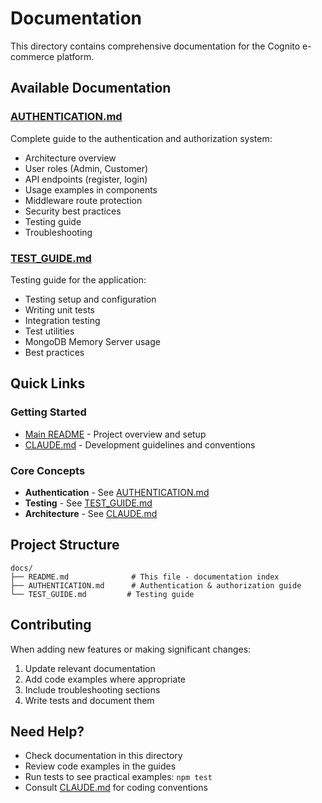 # Documentation

This directory contains comprehensive documentation for the Cognito e-commerce platform.

## Available Documentation

### [AUTHENTICATION.md](./AUTHENTICATION.md)
Complete guide to the authentication and authorization system:
- Architecture overview
- User roles (Admin, Customer)
- API endpoints (register, login)
- Usage examples in components
- Middleware route protection
- Security best practices
- Testing guide
- Troubleshooting

### [TEST_GUIDE.md](./TEST_GUIDE.md)
Testing guide for the application:
- Testing setup and configuration
- Writing unit tests
- Integration testing
- Test utilities
- MongoDB Memory Server usage
- Best practices

## Quick Links

### Getting Started
- [Main README](../README.md) - Project overview and setup
- [CLAUDE.md](../CLAUDE.md) - Development guidelines and conventions

### Core Concepts
- **Authentication** - See [AUTHENTICATION.md](./AUTHENTICATION.md)
- **Testing** - See [TEST_GUIDE.md](./TEST_GUIDE.md)
- **Architecture** - See [CLAUDE.md](../CLAUDE.md)

## Project Structure

```
docs/
├── README.md              # This file - documentation index
├── AUTHENTICATION.md      # Authentication & authorization guide
└── TEST_GUIDE.md         # Testing guide
```

## Contributing

When adding new features or making significant changes:
1. Update relevant documentation
2. Add code examples where appropriate
3. Include troubleshooting sections
4. Write tests and document them

## Need Help?

- Check documentation in this directory
- Review code examples in the guides
- Run tests to see practical examples: `npm test`
- Consult [CLAUDE.md](../CLAUDE.md) for coding conventions
